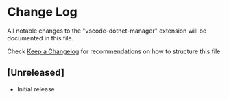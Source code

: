 # Change Log

All notable changes to the "vscode-dotnet-manager" extension will be documented in this file.

Check [Keep a Changelog](http://keepachangelog.com/) for recommendations on how to structure this file.

## [Unreleased]

- Initial release